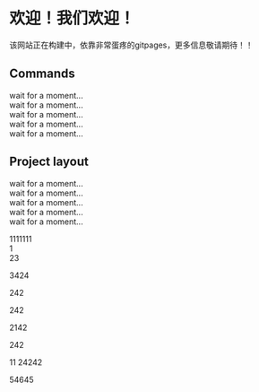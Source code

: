 # 欢迎！我们欢迎！


该网站正在构建中，依靠非常蛋疼的gitpages，更多信息敬请期待！！


## Commands

wait for a moment...  
wait for a moment...  
wait for a moment...  
wait for a moment...  
wait for a moment...  


## Project layout  
wait for a moment...  
wait for a moment...  
wait for a moment...  
wait for a moment...  
wait for a moment...  


1111111   
1  
23

3424

242


242


2142


242



11
24242


54645


